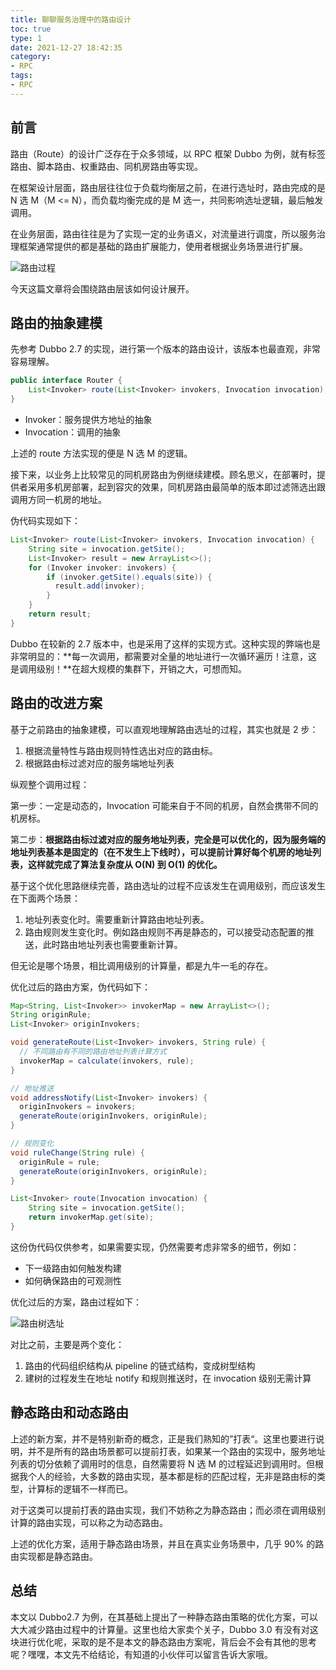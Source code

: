 ```yaml
---
title: 聊聊服务治理中的路由设计
toc: true
type: 1
date: 2021-12-27 18:42:35
category:
- RPC
tags:
- RPC
---
```


## 前言

路由（Route）的设计广泛存在于众多领域，以 RPC 框架 Dubbo 为例，就有标签路由、脚本路由、权重路由、同机房路由等实现。

在框架设计层面，路由层往往位于负载均衡层之前，在进行选址时，路由完成的是 N 选 M（M <= N），而负载均衡完成的是 M 选一，共同影响选址逻辑，最后触发调用。

在业务层面，路由往往是为了实现一定的业务语义，对流量进行调度，所以服务治理框架通常提供的都是基础的路由扩展能力，使用者根据业务场景进行扩展。

![路由过程](https://kirito.iocoder.cn/image-20211228182012630.png)

今天这篇文章将会围绕路由层该如何设计展开。

<!-- more -->

## 路由的抽象建模

先参考 Dubbo 2.7 的实现，进行第一个版本的路由设计，该版本也最直观，非常容易理解。

```java
public interface Router {
	List<Invoker> route(List<Invoker> invokers, Invocation invocation);
}
```

- Invoker：服务提供方地址的抽象
- Invocation：调用的抽象

上述的 route 方法实现的便是 N 选 M 的逻辑。

接下来，以业务上比较常见的同机房路由为例继续建模。顾名思义，在部署时，提供者采用多机房部署，起到容灾的效果，同机房路由最简单的版本即过滤筛选出跟调用方同一机房的地址。

伪代码实现如下：

```java
List<Invoker> route(List<Invoker> invokers, Invocation invocation) {
    String site = invocation.getSite();
    List<Invoker> result = new ArrayList<>();
    for (Invoker invoker: invokers) {
        if (invoker.getSite().equals(site)) {
          result.add(invoker);
        }
    }
    return result;
}
```

Dubbo 在较新的 2.7 版本中，也是采用了这样的实现方式。这种实现的弊端也是非常明显的：**每一次调用，都需要对全量的地址进行一次循环遍历！注意，这是调用级别！**在超大规模的集群下，开销之大，可想而知。

## 路由的改进方案

基于之前路由的抽象建模，可以直观地理解路由选址的过程，其实也就是 2 步：

1. 根据流量特性与路由规则特性选出对应的路由标。
2. 根据路由标过滤对应的服务端地址列表

纵观整个调用过程：

第一步：一定是动态的，Invocation 可能来自于不同的机房，自然会携带不同的机房标。

第二步：**根据路由标过滤对应的服务地址列表，完全是可以优化的，因为服务端的地址列表基本是固定的（在不发生上下线时），可以提前计算好每个机房的地址列表，这样就完成了算法复杂度从 O(N) 到 O(1) 的优化。**

基于这个优化思路继续完善，路由选址的过程不应该发生在调用级别，而应该发生在下面两个场景：

1. 地址列表变化时。需要重新计算路由地址列表。
2. 路由规则发生变化时。例如路由规则不再是静态的，可以接受动态配置的推送，此时路由地址列表也需要重新计算。

但无论是哪个场景，相比调用级别的计算量，都是九牛一毛的存在。

优化过后的路由方案，伪代码如下：

```java
Map<String, List<Invoker>> invokerMap = new ArrayList<>();
String originRule;
List<Invoker> originInvokers;

void generateRoute(List<Invoker> invokers, String rule) {
  // 不同路由有不同的路由地址列表计算方式
  invokerMap = calculate(invokers, rule);
}

// 地址推送
void addressNotify(List<Invoker> invokers) {
  originInvokers = invokers;
  generateRoute(originInvokers, originRule);
}

// 规则变化
void ruleChange(String rule) {
  originRule = rule;
  generateRoute(originInvokers, originRule);
}

List<Invoker> route(Invocation invocation) {
    String site = invocation.getSite();
    return invokerMap.get(site);
}
```

这份伪代码仅供参考，如果需要实现，仍然需要考虑非常多的细节，例如：

- 下一级路由如何触发构建
- 如何确保路由的可观测性

优化过后的方案，路由过程如下：

![路由树选址](https://kirito.iocoder.cn/image-20211228180521560.png)

对比之前，主要是两个变化：

1. 路由的代码组织结构从 pipeline 的链式结构，变成树型结构
2. 建树的过程发生在地址 notify 和规则推送时，在 invocation 级别无需计算

## 静态路由和动态路由

上述的新方案，并不是特别新奇的概念，正是我们熟知的”打表“。这里也要进行说明，并不是所有的路由场景都可以提前打表，如果某一个路由的实现中，服务地址列表的切分依赖了调用时的信息，自然需要将 N 选 M 的过程延迟到调用时。但根据我个人的经验，大多数的路由实现，基本都是标的匹配过程，无非是路由标的类型，计算标的逻辑不一样而已。

对于这类可以提前打表的路由实现，我们不妨称之为静态路由；而必须在调用级别计算的路由实现，可以称之为动态路由。

上述的优化方案，适用于静态路由场景，并且在真实业务场景中，几乎 90% 的路由实现都是静态路由。

## 总结

本文以 Dubbo2.7 为例，在其基础上提出了一种静态路由策略的优化方案，可以大大减少路由过程中的计算量。这里也给大家卖个关子，Dubbo 3.0 有没有对这块进行优化呢，采取的是不是本文的静态路由方案呢，背后会不会有其他的思考呢？嘿嘿，本文先不给结论，有知道的小伙伴可以留言告诉大家哦。 

